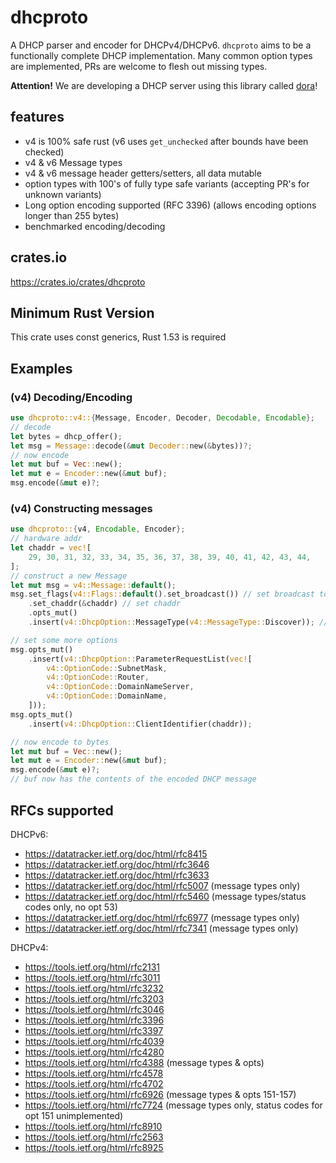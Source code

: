 # dhcproto

A DHCP parser and encoder for DHCPv4/DHCPv6. `dhcproto` aims to be a functionally complete DHCP implementation. Many common option types are implemented, PRs are welcome to flesh out missing types.

**Attention!** We are developing a DHCP server using this library called [dora](https://github.com/bluecatengineering/dora)!

## features

- v4 is 100% safe rust (v6 uses `get_unchecked` after bounds have been checked)
- v4 & v6 Message types
- v4 & v6 message header getters/setters, all data mutable
- option types with 100's of fully type safe variants (accepting PR's for unknown variants)
- Long option encoding supported (RFC 3396) (allows encoding options longer than 255 bytes)
- benchmarked encoding/decoding

## crates.io

<https://crates.io/crates/dhcproto>

## Minimum Rust Version

This crate uses const generics, Rust 1.53 is required

## Examples

### (v4) Decoding/Encoding

```rust
use dhcproto::v4::{Message, Encoder, Decoder, Decodable, Encodable};
// decode
let bytes = dhcp_offer();
let msg = Message::decode(&mut Decoder::new(&bytes))?;
// now encode
let mut buf = Vec::new();
let mut e = Encoder::new(&mut buf);
msg.encode(&mut e)?;
```

### (v4) Constructing messages

```rust
use dhcproto::{v4, Encodable, Encoder};
// hardware addr
let chaddr = vec![
    29, 30, 31, 32, 33, 34, 35, 36, 37, 38, 39, 40, 41, 42, 43, 44,
];
// construct a new Message
let mut msg = v4::Message::default();
msg.set_flags(v4::Flags::default().set_broadcast()) // set broadcast to true
    .set_chaddr(&chaddr) // set chaddr
    .opts_mut()
    .insert(v4::DhcpOption::MessageType(v4::MessageType::Discover)); // set msg type

// set some more options
msg.opts_mut()
    .insert(v4::DhcpOption::ParameterRequestList(vec![
        v4::OptionCode::SubnetMask,
        v4::OptionCode::Router,
        v4::OptionCode::DomainNameServer,
        v4::OptionCode::DomainName,
    ]));
msg.opts_mut()
    .insert(v4::DhcpOption::ClientIdentifier(chaddr));

// now encode to bytes
let mut buf = Vec::new();
let mut e = Encoder::new(&mut buf);
msg.encode(&mut e)?;
// buf now has the contents of the encoded DHCP message
```

## RFCs supported

DHCPv6:

- <https://datatracker.ietf.org/doc/html/rfc8415>
- <https://datatracker.ietf.org/doc/html/rfc3646>
- <https://datatracker.ietf.org/doc/html/rfc3633>
- <https://datatracker.ietf.org/doc/html/rfc5007> (message types only)
- <https://datatracker.ietf.org/doc/html/rfc5460> (message types/status codes only, no opt 53)
- <https://datatracker.ietf.org/doc/html/rfc6977> (message types only)
- <https://datatracker.ietf.org/doc/html/rfc7341> (message types only)

DHCPv4:

- <https://tools.ietf.org/html/rfc2131>
- <https://tools.ietf.org/html/rfc3011>
- <https://tools.ietf.org/html/rfc3232>
- <https://tools.ietf.org/html/rfc3203>
- <https://tools.ietf.org/html/rfc3046>
- <https://tools.ietf.org/html/rfc3396>
- <https://tools.ietf.org/html/rfc3397>
- <https://tools.ietf.org/html/rfc4039>
- <https://tools.ietf.org/html/rfc4280>
- <https://tools.ietf.org/html/rfc4388> (message types & opts)
- <https://tools.ietf.org/html/rfc4578>
- <https://tools.ietf.org/html/rfc4702>
- <https://tools.ietf.org/html/rfc6926> (message types & opts 151-157)
- <https://tools.ietf.org/html/rfc7724> (message types only, status codes for opt 151 unimplemented)
- <https://tools.ietf.org/html/rfc8910>
- <https://tools.ietf.org/html/rfc2563>
- <https://tools.ietf.org/html/rfc8925>
